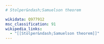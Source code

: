 ```yaml
---
# Stolper&ndash;Samuelson theorem

wikidata: Q977912
msc_classification: 91
wikipedia_links:
  - "[[Stolper&ndash;Samuelson theorem]]"
---
```

